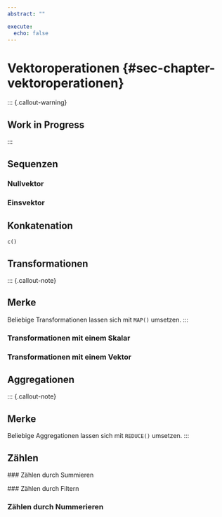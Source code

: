 ```yaml
---
abstract: ""

execute: 
  echo: false
---
```

# Vektoroperationen {#sec-chapter-vektoroperationen}

::: {.callout-warning}
## Work in Progress
:::

## Sequenzen

### Nullvektor
### Einsvektor

## Konkatenation

`c()`

## Transformationen

::: {.callout-note}
## Merke
Beliebige Transformationen lassen sich mit `MAP()` umsetzen.
:::

### Transformationen mit einem Skalar

### Transformationen mit einem Vektor

## Aggregationen

::: {.callout-note}
## Merke
Beliebige Aggregationen lassen sich mit `REDUCE()` umsetzen.
:::

## Zählen

### Zählen durch Summieren

### Zählen durch Filtern

### Zählen durch Nummerieren
